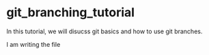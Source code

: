 # git_branching_tutorial

In this tutorial, we will disucss git basics and how to use git branches.

I am writing the file

